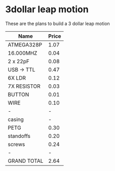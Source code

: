 # 3dollar leap motion
These are the plans to build a 3 dollar leap motion


| Name   |      Price      | 
|----------|-------------|
| ATMEGA328P |  1.07 | 
| 16.000MHZ | 0.04 | 
| 2 x 22pF | 0.08 |  
| USB -> TTL | 0.47 | 
| 6X  LDR  | 0.12 |  
| 7X RESISTOR  | 0.03 | 
| BUTTON  | 0.01 |  
| WIRE  | 0.10 |  
|  -  |  - |  
|  casing  |  - |  
| PETG  | 0.30 |  
| standoffs   | 0.20 |  
| screws   |  0.24 |  
| - | - |
| GRAND TOTAL    |  2.64 |  
